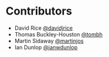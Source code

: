 # Contributors

* David Rice [@davidjrice](https://github.com/davidjrice)
* Thomas Buckley-Houston [@tombh](https://github.com/tombh)
* Martin Sidaway [@martinjos](https://github.com/martinjos)
* Ian Dunlop [@ianwdunlop](https://github.com/ianwdunlop)
